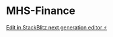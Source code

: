 # MHS-Finance

[Edit in StackBlitz next generation editor ⚡️](https://stackblitz.com/~/github.com/PrashantNannaware/MHS-Finance)